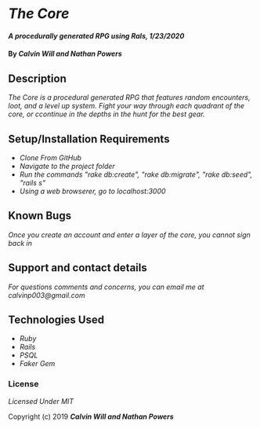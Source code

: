 # _The Core_

#### _A procedurally generated RPG using Rals, 1/23/2020_

#### By _**Calvin Will and Nathan Powers**_

## Description

_The Core is a procedural generated RPG that features random encounters, loot, and a level up system. Fight your way through each quadrant of the core, or ccontinue in the depths in the hunt for the best gear._


## Setup/Installation Requirements

* _Clone From GitHub_
* _Navigate to the project folder_
* _Run the commands "rake db:create", "rake db:migrate", "rake db:seed", "rails s"_
* _Using a web browserer, go to localhost:3000_

## Known Bugs

_Once you create an account and enter a layer of the core, you cannot sign back in_

## Support and contact details

_For questions comments and concerns, you can email me at calvinp003@gmail.com_

## Technologies Used

* _Ruby_
* _Rails_
* _PSQL_
* _Faker Gem_

### License

*Licensed Under MIT*

Copyright (c) 2019 **_Calvin Will and Nathan Powers_**
